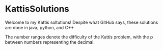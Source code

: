 # KattisSolutions

Welcome to my Kattis soltutions!
Despite what GitHub says, these solutions are done in java, python, and C++

The number ranges denote the difficulty of the Kattis problem, with the p between numbers representing the decimal.
